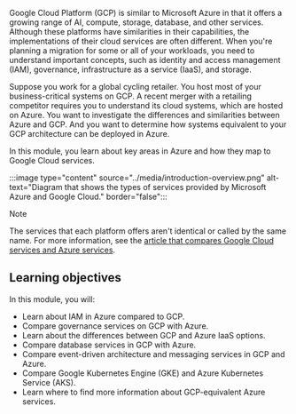 Google Cloud Platform (GCP) is similar to Microsoft Azure in that it offers a growing range of AI, compute, storage, database, and other services. Although these platforms have similarities in their capabilities, the implementations of their cloud services are often different. When you're planning a migration for some or all of your workloads, you need to understand important concepts, such as identity and access management (IAM), governance, infrastructure as a service (IaaS), and storage.

Suppose you work for a global cycling retailer. You host most of your business-critical systems on GCP. A recent merger with a retailing competitor requires you to understand its cloud systems, which are hosted on Azure. You want to investigate the differences and similarities between Azure and GCP. And you want to determine how systems equivalent to your GCP architecture can be deployed in Azure.

In this module, you learn about key areas in Azure and how they map to Google Cloud services.

:::image type="content" source="../media/introduction-overview.png" alt-text="Diagram that shows the types of services provided by Microsoft Azure and Google Cloud." border="false":::

> [!NOTE]
> The services that each platform offers aren't identical or called by the same name. For more information, see the [article that compares Google Cloud services and Azure services](/azure/architecture/gcp-professional/services).

## Learning objectives

In this module, you will:

- Learn about IAM in Azure compared to GCP.
- Compare governance services on GCP with Azure.
- Learn about the differences between GCP and Azure IaaS options.
- Compare database services in GCP with Azure.
- Compare event-driven architecture and messaging services in GCP and Azure.
- Compare Google Kubernetes Engine (GKE) and Azure Kubernetes Service (AKS).
- Learn where to find more information about GCP-equivalent Azure services.
